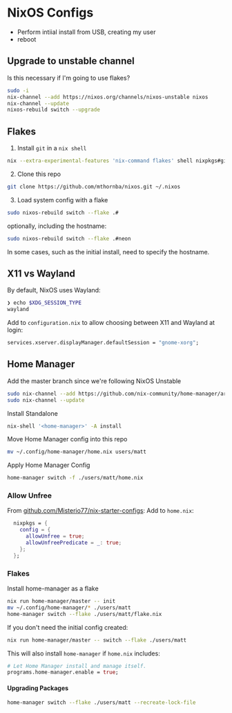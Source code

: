 # NixOS Configs

- Perform intiial install from USB, creating my user
- reboot

## Upgrade to unstable channel

Is this necessary if I'm going to use flakes?
```sh
sudo -i
nix-channel --add https://nixos.org/channels/nixos-unstable nixos
nix-channel --update
nixos-rebuild switch --upgrade
```

## Flakes

1. Install `git` in a `nix shell`
```sh
nix --extra-experimental-features 'nix-command flakes' shell nixpkgs#git
```

2. Clone this repo
```sh
git clone https://github.com/mthornba/nixos.git ~/.nixos
```

3. Load system config with a flake
```sh
sudo nixos-rebuild switch --flake .#
```
optionally, including the hostname:
```sh
sudo nixos-rebuild switch --flake .#neon
```

In some cases, such as the initial install, need to specify the hostname.

## X11 vs Wayland

By default, NixOS uses Wayland:
```sh
❯ echo $XDG_SESSION_TYPE
wayland
```

Add to `configuration.nix` to allow choosing between X11 and Wayland at login:
```nix
services.xserver.displayManager.defaultSession = "gnome-xorg";
```

## Home Manager

Add the master branch since we're following NixOS Unstable
```sh
sudo nix-channel --add https://github.com/nix-community/home-manager/archive/master.tar.gz home-manager
sudo nix-channel --update
```

Install Standalone
```sh
nix-shell '<home-manager>' -A install
```

Move Home Manager config into this repo
```sh
mv ~/.config/home-manager/home.nix users/matt
```

Apply Home Manager Config
```sh
home-manager switch -f ./users/matt/home.nix
```

### Allow Unfree

From [github.com/Misterio77/nix-starter-configs](https://github.com/Misterio77/nix-starter-configs/blob/972935c1b35d8b92476e26b0e63a044d191d49c3/minimal/home-manager/home.nix#L19):
Add to `home.nix`:
```nix
  nixpkgs = {
    config = {
      allowUnfree = true;
      allowUnfreePredicate = _: true;
    };
  };
```

### Flakes

Install home-manager as a flake
```sh
nix run home-manager/master -- init
mv ~/.config/home-manager/* ./users/matt
home-manager switch --flake ./users/matt/flake.nix
```

If you don't need the initial config created:
```sh
nix run home-manager/master -- switch --flake ./users/matt
```
This will also install `home-manager` if `home.nix` includes:
```nix
# Let Home Manager install and manage itself.
programs.home-manager.enable = true;
```

#### Upgrading Packages

```sh
home-manager switch --flake ./users/matt --recreate-lock-file
```

